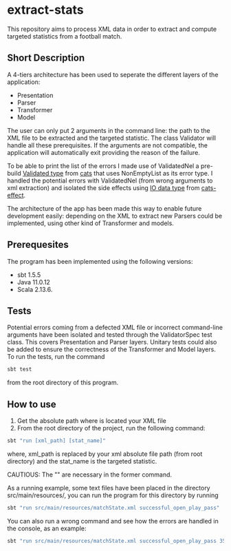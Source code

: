# extract-stats
This repository aims to process XML data in order to extract and compute targeted statistics from a football match. 

## Short Description
A 4-tiers architecture has been used to seperate the different layers of the application: 
- Presentation 
- Parser 
- Transformer 
- Model 

The user can only put 2 arguments in the command line: the path to the XML file to be extracted and the targeted statistic. The class Validator will handle all these prerequisites. If the arguments are not compatible, the application will automatically exit providing the reason of the failure.    

To be able to print the list of the errors I made use of ValidatedNel a pre-build [Validated type](https://typelevel.org/cats/datatypes/validated.html) from [cats](https://typelevel.org/cats/) that uses NonEmptyList as its error type. I handled the potential errors with ValidatedNel (from wrong arguments to xml extraction) and isolated the side effects using [IO data type](https://typelevel.org/cats-effect/docs/2.x/datatypes/io)  from [cats-effect](https://typelevel.org/cats-effect/).   

The architecture of the app has been made this way to enable future development easily: depending on the XML to extract new Parsers could be implemented, using other kind of Transformer and models.

## Prerequesites
The program has been implemented using the following versions:
* sbt 1.5.5
* Java 11.0.12
* Scala 2.13.6.

## Tests
Potential errors coming from a defected XML file or incorrect command-line arguments have been isolated and tested through the ValidatorSpec test class. This covers Presentation and Parser layers. Unitary tests could also be added to ensure the correctness of the Transformer and Model layers. 
To run the tests, run the command 
```sh 
sbt test
``` 
from the root directory of this program.

## How to use
1. Get the absolute path where is located your XML file
2. From the root directory of the project, run the following command: 
```sh
sbt "run [xml_path] [stat_name]"
```  

where, xml_path is replaced by your xml absolute file path (from root directory) and the stat_name is the targeted statistic. 

CAUTIOUS: The "" are necessary in the former command.


As a running example, some text files have been placed in the directory src/main/resources/, you can run the program for this directory by running 
```sh 
sbt "run src/main/resources/matchState.xml successful_open_play_pass"
```   

You can also run a wrong command and see how the errors are handled in the console, as an example: 
```sh 
sbt "run src/main/resources/matchState.xml successful_open_play_pass 35"
```  
